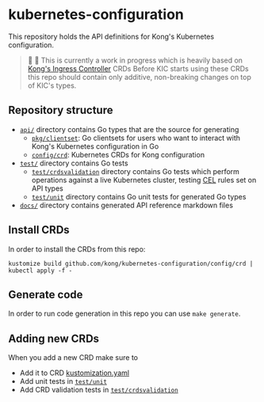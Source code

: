 # kubernetes-configuration

This repository holds the API definitions for Kong's Kubernetes configuration.

> 👷 🚧 This is currently a work in progress which is heavily based on [Kong's Ingress Controller][kic] CRDs
> Before KIC starts using these CRDs this repo should contain only additive,
> non-breaking changes on top of KIC's types.

[kic]: https://github.com/Kong/kubernetes-ingress-controller

## Repository structure

- [`api/`][api] directory contains Go types that are the source for generating
  - [`pkg/clientset`][clientset]: Go clientsets for users who want to interact
    with Kong's Kubernetes configuration in Go
  - [`config/crd`][crd]: Kubernetes CRDs for Kong configuration
- [`test/`][test] directory contains Go tests
  - [`test/crdsvalidation`][testcrdsvalidation] directory contains Go tests which
    perform operations against a live Kubernetes cluster, testing [CEL][cel] rules
    set on API types
  - [`test/unit`][testunit] directory contains Go unit tests for generated Go types
- [`docs/`][docs] directory contains generated API reference markdown files

[api]: ./api/
[clientset]: ./pkg/clientset/
[crd]: ./config/crd
[docs]: ./docs/
[test]: ./test/
[testcrdsvalidation]: ./test/crdsvalidation
[testunit]: ./test/unit
[cel]: https://kubernetes.io/docs/reference/using-api/cel/

## Install CRDs

In order to install the CRDs from this repo:

```terminal
kustomize build github.com/kong/kubernetes-configuration/config/crd | kubectl apply -f -
```

## Generate code

In order to run code generation in this repo you can use `make generate`.

## Adding new CRDs

When you add a new CRD make sure to

- Add it to CRD [kustomization.yaml][crd_kustomization]
- Add unit tests in [`test/unit`][testunit]
- Add CRD validation tests in [`test/crdsvalidation`][testcrdsvalidation]

[crd_kustomization]: ./config/crd/kustomization.yaml
